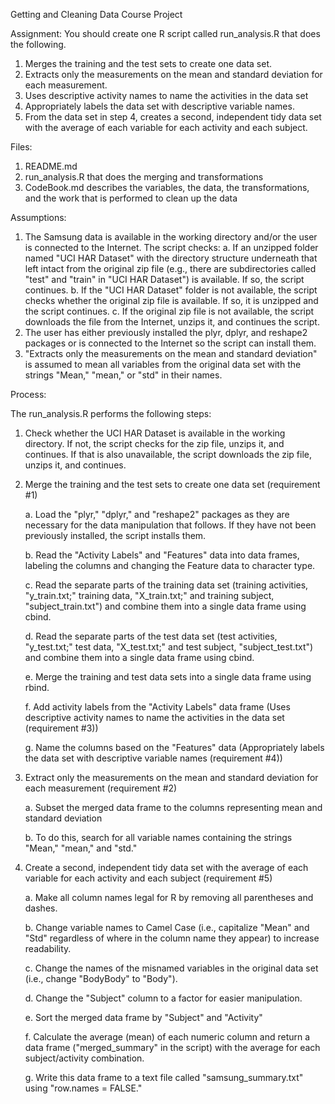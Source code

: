 
Getting and Cleaning Data Course Project

Assignment:
You should create one R script called run_analysis.R that does the following.

1.	Merges the training and the test sets to create one data set.
2.	Extracts only the measurements on the mean and standard deviation for each measurement.
3.	Uses descriptive activity names to name the activities in the data set
4.	Appropriately labels the data set with descriptive variable names.
5.	From the data set in step 4, creates a second, independent tidy data set with the average of each variable for each activity and each subject.

Files:

1.  README.md 
2.  run_analysis.R that does the merging and transformations
3.  CodeBook.md describes the variables, the data, the transformations, and the work that is performed to clean up the data

Assumptions:

1.	The Samsung data is available in the working directory and/or the user is connected to the Internet. The script checks:
    a.	If an unzipped folder named "UCI HAR Dataset" with the directory structure underneath that left intact from the original zip file          (e.g., there are subdirectories called "test" and "train" in "UCI HAR Dataset") is available. If so, the script continues.
    b.	If the "UCI HAR Dataset" folder is not available, the script checks whether the original zip file is available. If so, it is               unzipped and the script continues.
    c.	If the original zip file is not available, the script downloads the file from the Internet, unzips it, and continues the script.
2.	The user has either previously installed the plyr, dplyr, and reshape2 packages or is connected to the Internet so the script can          install them.
3.	"Extracts only the measurements on the mean and standard deviation" is assumed to mean all variables from the original data set with       the strings "Mean," "mean," or "std" in their names.

Process:

The run_analysis.R performs the following steps:

1.	Check whether the UCI HAR Dataset is available in the working directory. If not, the script checks for the zip file, unzips it, and        continues. If that is also unavailable, the script downloads the zip file, unzips it, and continues.

2.	Merge the training and the test sets to create one data set (requirement #1)

    a.	Load the "plyr," "dplyr," and "reshape2" packages as they are necessary for the data manipulation that follows. If they have not           been previously installed, the script installs them.

    b.	Read the "Activity Labels" and "Features" data into data frames, labeling the columns and changing the Feature data to character           type.
    
    c.	Read the separate parts of the training data set (training activities, "y_train.txt;" training data, "X_train.txt;" and training           subject, "subject_train.txt") and combine them into a single data frame using cbind.
    
    d.	Read the separate parts of the test data set (test activities, "y_test.txt;" test data, "X_test.txt;" and test subject,                    "subject_test.txt") and combine them into a single data frame using cbind.
    
    e.	Merge the training and test data sets into a single data frame using rbind.
    
    f.	Add activity labels from the "Activity Labels" data frame (Uses descriptive activity names to name the activities in the data set          (requirement #3))
    
    g.	Name the columns based on the "Features" data (Appropriately labels the data set with descriptive variable names (requirement #4))

3.	Extract only the measurements on the mean and standard deviation for each measurement (requirement #2)

    a.	Subset the merged data frame to the columns representing mean and standard deviation
    
    b.	To do this, search for all variable names containing the strings "Mean," "mean," and "std."
    

4.	Create a second, independent tidy data set with the average of each variable for each activity and each subject (requirement #5)

    a.	Make all column names legal for R by removing all parentheses and dashes.
    
    b.	Change variable names to Camel Case (i.e., capitalize "Mean" and "Std" regardless of where in the column name they appear) to              increase readability.
    
    c.	Change the names of the misnamed variables in the original data set (i.e., change "BodyBody" to "Body").
    
    d.	Change the "Subject" column to a factor for easier manipulation.
    
    e.	Sort the merged data frame by "Subject" and "Activity"
    
    f.	Calculate the average (mean) of each numeric column and return a data frame ("merged_summary" in the script) with the average for          each subject/activity combination.
    
    g.	Write this data frame to a text file called "samsung_summary.txt" using "row.names = FALSE."

